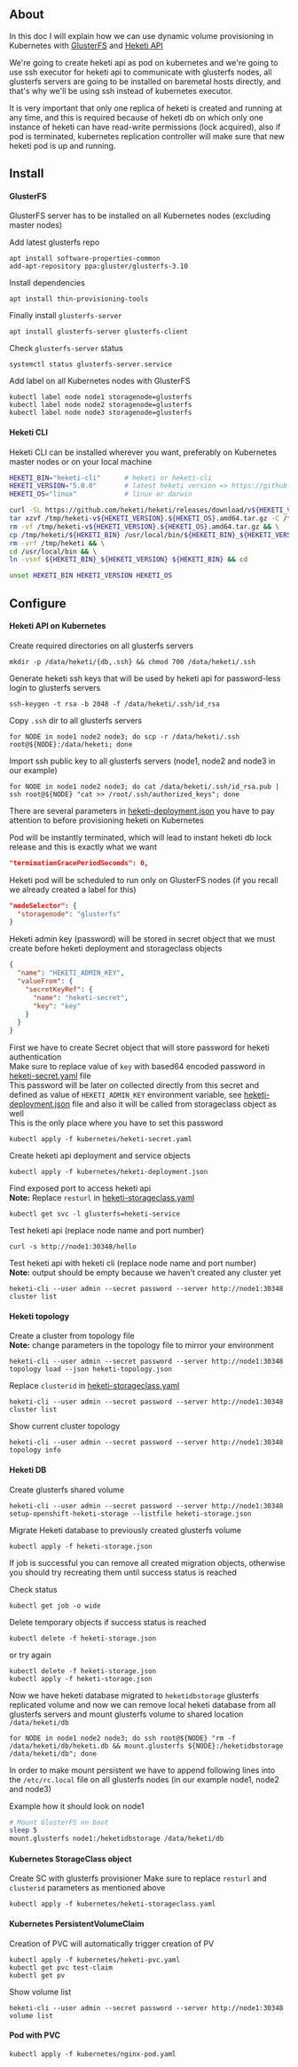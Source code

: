 About
-----

In this doc I will explain how we can use dynamic volume provisioning in Kubernetes with [GlusterFS](https://www.gluster.org/) and [Heketi API](https://github.com/heketi/heketi)

We're going to create heketi api as pod on kubernetes and we're going to use ssh executor for heketi api to communicate with glusterfs nodes, all glusterfs servers are going to be installed on baremetal hosts directly, and that's why we'll be using ssh instead of kubernetes executor.

It is very important that only one replica of heketi is created and running at any time, and this is required because of heketi db on which only one instance of heketi can have read-write permissions (lock acquired), also if pod is terminated, kubernetes replication controller will make sure that new heketi pod is up and running.


Install
-------

#### GlusterFS

GlusterFS server has to be installed on all Kubernetes nodes (excluding master nodes)

Add latest glusterfs repo
```
apt install software-properties-common
add-apt-repository ppa:gluster/glusterfs-3.10
```

Install dependencies
```
apt install thin-provisioning-tools
```

Finally install `glusterfs-server`
```
apt install glusterfs-server glusterfs-client
```

Check `glusterfs-server` status
```
systemctl status glusterfs-server.service
```

Add label on all Kubernetes nodes with GlusterFS
```
kubectl label node node1 storagenode=glusterfs
kubectl label node node2 storagenode=glusterfs
kubectl label node node3 storagenode=glusterfs
```

#### Heketi CLI

Heketi CLI can be installed wherever you want, preferably on Kubernetes master nodes or on your local machine

```bash
HEKETI_BIN="heketi-cli"      # heketi or heketi-cli
HEKETI_VERSION="5.0.0"       # latest heketi version => https://github.com/heketi/heketi/releases
HEKETI_OS="linux"            # linux or darwin

curl -SL https://github.com/heketi/heketi/releases/download/v${HEKETI_VERSION}/heketi-v${HEKETI_VERSION}.${HEKETI_OS}.amd64.tar.gz -o /tmp/heketi-v${HEKETI_VERSION}.${HEKETI_OS}.amd64.tar.gz && \
tar xzvf /tmp/heketi-v${HEKETI_VERSION}.${HEKETI_OS}.amd64.tar.gz -C /tmp && \
rm -vf /tmp/heketi-v${HEKETI_VERSION}.${HEKETI_OS}.amd64.tar.gz && \
cp /tmp/heketi/${HEKETI_BIN} /usr/local/bin/${HEKETI_BIN}_${HEKETI_VERSION} && \
rm -vrf /tmp/heketi && \
cd /usr/local/bin && \
ln -vsnf ${HEKETI_BIN}_${HEKETI_VERSION} ${HEKETI_BIN} && cd

unset HEKETI_BIN HEKETI_VERSION HEKETI_OS
```


Configure
---------

#### Heketi API on Kubernetes

Create required directories on all glusterfs servers
```
mkdir -p /data/heketi/{db,.ssh} && chmod 700 /data/heketi/.ssh
```

Generate heketi ssh keys that will be used by heketi api for password-less login to glusterfs servers
```
ssh-keygen -t rsa -b 2048 -f /data/heketi/.ssh/id_rsa
```

Copy `.ssh` dir to all glusterfs servers
```
for NODE in node1 node2 node3; do scp -r /data/heketi/.ssh root@${NODE}:/data/heketi; done
```

Import ssh public key to all glusterfs servers (node1, node2 and node3 in our example)
```
for NODE in node1 node2 node3; do cat /data/heketi/.ssh/id_rsa.pub | ssh root@${NODE} "cat >> /root/.ssh/authorized_keys"; done
```

There are several parameters in [heketi-deployment.json](./kubernetes/heketi-deployment.json) you have to pay attention to before provisioning heketi on Kubernetes

Pod will be instantly terminated, which will lead to instant heketi db lock release and this is exactly what we want
```json
"terminationGracePeriodSeconds": 0,
```

Heketi pod will be scheduled to run only on GlusterFS nodes (if you recall we already created a label for this)
```json
"nodeSelector": {
  "storagenode": "glusterfs"
}
```

Heketi admin key (password) will be stored in secret object that we must create before heketi deployment and storageclass objects
```json
{
  "name": "HEKETI_ADMIN_KEY",
  "valueFrom": {
    "secretKeyRef": {
      "name": "heketi-secret",
      "key": "key"
    }
  }
}
```

First we have to create Secret object that will store password for heketi authentication  
Make sure to replace value of `key` with based64 encoded password in [heketi-secret.yaml](./kubernetes/heketi-secret.yaml) file  
This password will be later on collected directly from this secret and defined as value of `HEKETI_ADMIN_KEY` environment variable, see [heketi-deployment.json](./kubernetes/heketi-deployment.json) file and also it will be called from storageclass object as well  
This is the only place where you have to set this password
```
kubectl apply -f kubernetes/heketi-secret.yaml
```

Create heketi api deployment and service objects
```
kubectl apply -f kubernetes/heketi-deployment.json
```

Find exposed port to access heketi api  
**Note:** Replace `resturl` in [heketi-storageclass.yaml](./kubernetes/heketi-storageclass.yaml)
```
kubectl get svc -l glusterfs=heketi-service
```

Test heketi api (replace node name and port number)
```
curl -s http://node1:30348/hello
```

Test heketi api with heketi cli (replace node name and port number)  
**Note:** output should be empty because we haven't created any cluster yet
```
heketi-cli --user admin --secret password --server http://node1:30348 cluster list
```

#### Heketi topology

Create a cluster from topology file  
**Note:** change parameters in the topology file to mirror your environment
```
heketi-cli --user admin --secret password --server http://node1:30348 topology load --json heketi-topology.json
```

Replace `clusterid` in [heketi-storageclass.yaml](./kubernetes/heketi-storageclass.yaml)
```
heketi-cli --user admin --secret password --server http://node1:30348 cluster list
```

Show current cluster topology
```
heketi-cli --user admin --secret password --server http://node1:30348 topology info
```

#### Heketi DB

Create glusterfs shared volume
```
heketi-cli --user admin --secret password --server http://node1:30348 setup-openshift-heketi-storage --listfile heketi-storage.json
```

Migrate Heketi database to previously created glusterfs volume
```
kubectl apply -f heketi-storage.json
```

If job is successful you can remove all created migration objects, otherwise you should try recreating them until success status is reached

Check status
```
kubectl get job -o wide
```

Delete temporary objects if success status is reached
```
kubectl delete -f heketi-storage.json
```

or try again
```
kubectl delete -f heketi-storage.json
kubectl apply -f heketi-storage.json
```

Now we have heketi database migrated to `heketidbstorage` glusterfs replicated volume and now we can remove local heketi database from all glusterfs servers and mount glusterfs volume to shared location `/data/heketi/db`
```
for NODE in node1 node2 node3; do ssh root@${NODE} "rm -f /data/heketi/db/heketi.db && mount.glusterfs ${NODE}:/heketidbstorage /data/heketi/db"; done
```

In order to make mount persistent we have to append following lines into the `/etc/rc.local` file on all glusterfs nodes (in our example node1, node2 and node3)

Example how it should look on node1
```bash
# Mount GlusterFS on boot
sleep 5
mount.glusterfs node1:/heketidbstorage /data/heketi/db
```

#### Kubernetes StorageClass object

Create SC with glusterfs provisioner
Make sure to replace `resturl` and `clusterid` parameters as mentioned above
```
kubectl apply -f kubernetes/heketi-storageclass.yaml
```

#### Kubernetes PersistentVolumeClaim

Creation of PVC will automatically trigger creation of PV
```
kubectl apply -f kubernetes/heketi-pvc.yaml
kubectl get pvc test-claim
kubectl get pv
```

Show volume list
```
heketi-cli --user admin --secret password --server http://node1:30348 volume list
```

#### Pod with PVC

```
kubectl apply -f kubernetes/nginx-pod.yaml
```
